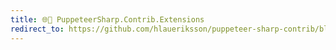 ```yaml
---
title: 🌐🧪 PuppeteerSharp.Contrib.Extensions
redirect_to: https://github.com/hlaueriksson/puppeteer-sharp-contrib/blob/master/PuppeteerSharp.Contrib.Extensions.md
---
```

